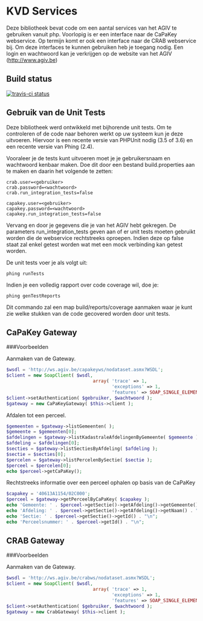 # KVD Services

Deze bibliotheek bevat code om een aantal services van het AGIV te gebruiken vanuit php. Voorlopig is er een interface naar de CaPaKey webservice. Op termijn komt er ook een interface naar de CRAB webservice bij. Om deze interfaces te kunnen gebruiken heb je toegang nodig. Een login en wachtwoord kan je verkrijgen op de website van het AGIV (http://www.agiv.be)

## Build status

[![travis-ci status](https://secure.travis-ci.org/koenedaele/Services.png)](http://travis-ci.org/koenedaele/Services)

## Gebruik van de Unit Tests

Deze bibliotheek werd ontwikkeld met bijhorende unit tests. Om te controleren of de code naar behoren werkt op uw systeem kun je deze uitvoeren. Hiervoor is een recente versie van PHPUnit nodig (3.5 of 3.6) en een recente versie van Phing (2.4).

Vooraleer je de tests kunt uitvoeren moet je je gebruikersnaam en wachtwoord kenbaar maken. Doe dit door een bestand build.properties aan te maken en daarin het volgende te zetten:

	crab.user=<gebruiker>
	crab.password=<wachtwoord>
	crab.run_integration_tests=false

	capakey.user=<gebruiker>
	capakey.password=<wachtwoord>
	capakey.run_integration_tests=false

Vervang <gebruiker> en <wachtwoord> door je gegevens die je van het AGIV hebt gekregen. De parameters run_integration_tests geven aan of er unit tests moeten gebruikt worden die de webservice rechtstreeks oproepen. Indien deze op false staat zal enkel getest worden wat met een mock verbinding kan getest worden.

De unit tests voer je als volgt uit:

	phing runTests

Indien je een volledig rapport over code coverage wil, doe je:

	phing genTestReports

Dit commando zal een map build/reports/coverage aanmaken waar je kunt zie welke stukken van de code gecovered worden door unit tests.

## CaPaKey Gateway

###Voorbeelden

Aanmaken van de Gateway.

```php
$wsdl = 'http://ws.agiv.be/capakeyws/nodataset.asmx?WSDL';
$client = new SoapClient( $wsdl,
								array( 'trace' => 1,
									   'exceptions' => 1,
									   'features' => SOAP_SINGLE_ELEMENT_ARRAYS ) );
$client->setAuthentication( $gebruiker, $wachtwoord );
$gateway = new CaPaKeyGateway( $this->client );
```

Afdalen tot een perceel.

```php
$gemeenten = $gateway->listGemeenten( );
$gemeente = $gemeenten[0];
$afdelingen = $gateway->listKadastraleAfdelingenByGemeente( $gemeente );
$afdeling = $afdelingen[0];
$secties = $gateway->listSectiesByAfdeling( $afdeling );
$sectie = $secties[0];
$percelen = $gateway->listPercelenBySectie( $sectie );
$perceel = $percelen[0];
echo $perceel->getCaPaKey();
```

Rechtstreeks informatie over een perceel ophalen op basis van de CaPaKey

```php
$capakey = '40613A1154/02C000';
$perceel = $gateway->getPerceelByCaPaKey( $capakey );
echo 'Gemeente: ' . $perceel->getSectie()->getAfdeling()->getGemeente()->getNaam() . "\n";
echo 'Afdeling: ' . $perceel->getSectie()->getAfdeling()->getNaam() . "\n";
echo 'Sectie: ' . $perceel->getSectie()->getId() . "\n";
echo 'Perceelsnummer: ' . $perceel->getId() . "\n";
```

## CRAB Gateway

###Voorbeelden

Aanmaken van de Gateway.

```php
$wsdl = 'http://ws.agiv.be/crabws/nodataset.asmx?WSDL';
$client = new SoapClient( $wsdl,
								array( 'trace' => 1,
									   'exceptions' => 1,
									   'features' => SOAP_SINGLE_ELEMENT_ARRAYS ) );
$client->setAuthentication( $gebruiker, $wachtwoord );
$gateway = new CrabGateway( $this->client );
```
